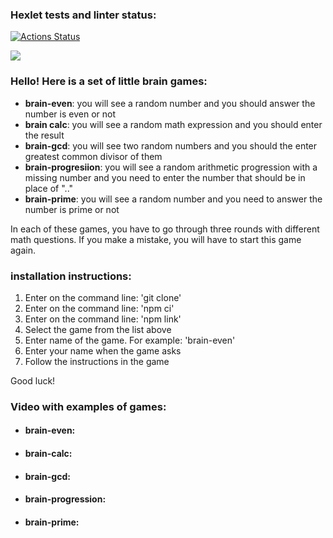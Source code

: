 ### Hexlet tests and linter status:
[![Actions Status](https://github.com/Elanieli/frontend-project-44/workflows/hexlet-check/badge.svg)](https://github.com/Elanieli/frontend-project-44/actions)

<a href="https://codeclimate.com/github/Elanieli/frontend-project-44/maintainability"><img src="https://api.codeclimate.com/v1/badges/54354022d6a8dd8cb3ea/maintainability" /></a>

<p> 
<h3>Hello! Here is a set of little brain games:</h3>
<ul>
<li><b>brain-even</b>: you will see a random number and you should answer the number is even or not </li>
<li><b>brain calc</b>: you will see a random math expression and you should enter the result </li>
<li><b>brain-gcd</b>: you will see two random numbers and you should the enter greatest common divisor of them </li>
<li><b>brain-progresiion</b>: you will see a random arithmetic progression with a missing number and you need to enter the number that should be in place of ".." </li>
<li><b>brain-prime</b>: you will see a random number and you need to answer the number is prime or not </li>
</ul>

In each of these games, you have to go through three rounds with different math questions. If you make a mistake, you will have to start this game again.

<h3>installation instructions:</h3>
<ol>
<li>Enter on the command line: 'git clone'</li>
<li>Enter on the command line: 'npm ci'</li>
<li>Enter on the command line: 'npm link'</li>
<li>Select the game from the list above</li>
<li>Enter name of the game. For example: 'brain-even'</li>
<li>Enter your name when the game asks</li>
<li>Follow the instructions in the game</li>
</ol>

Good luck! 
</p>

<h3>Video with examples of games:</h3>

<ul>
<li><h4>brain-even:</h4> 

<script id="asciicast-543382" src="https://asciinema.org/a/543382.js" async></script>
</li>

<li><h4>brain-calc:</h4> 

<script id="asciicast-v6V755YV7MOzPq5JpyK84U3l7" src="https://asciinema.org/a/v6V755YV7MOzPq5JpyK84U3l7.js" async></script>
</li>

<li><h4>brain-gcd:</h4> 

<script id="asciicast-HR4LKDZ3kYpWWsdU3Tu6x7h1C" src="https://asciinema.org/a/HR4LKDZ3kYpWWsdU3Tu6x7h1C.js" async></script>
</li>

<li><h4>brain-progression:</h4> 

<script id="asciicast-U4dwCP5PZW4hjIGTPgo3ixitK" src="https://asciinema.org/a/U4dwCP5PZW4hjIGTPgo3ixitK.js" async></script>

</li>

<li><h4>brain-prime:</h4> 

<script id="asciicast-tHTeDotvOhdSCBXqU3iN61rHe" src="https://asciinema.org/a/tHTeDotvOhdSCBXqU3iN61rHe.js" async></script>
</li>
</ul>